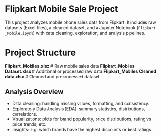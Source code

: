 # Flipkart Mobile Sale Project
This project analyzes mobile phone sales data from Flipkart. It includes raw datasets (Excel files), a cleaned dataset, and a Jupyter Notebook (`Flipkart _Mobile.ipynb`) with data cleaning, exploration, and analysis pipelines.
# Project Structure
**Flipkart_Mobiles.xlsx**          # Raw mobile sales data
**Flipkart_Mobiles Dataset.xlsx**   # Additional or processed raw data
**Flipkart_Mobiles Cleaned data.xlsx**  # Cleaned and preprocessed dataset
## Analysis Overview

- Data cleaning: handling missing values, formatting, and consistency.
- Exploratory Data Analysis (EDA): summary statistics, distributions, correlations.
- Visualizations: plots for brand popularity, price distributions, rating vs price trends, etc.
- Insights: e.g. which brands have the highest discounts or best ratings.

